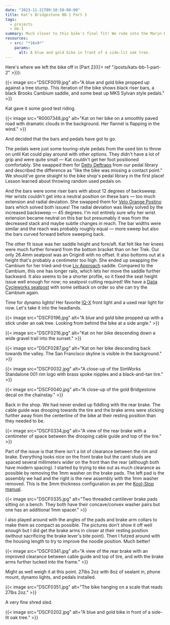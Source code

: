 ```yaml
---
date: "2023-11-21T09:10:50-08:00"
title: Kat’s Bridgestone BB-1 Part 3
tags:
  - projects
  - bb-1
summary: Much closer to this bike's final fit! We rode into the Marin Headlands, swapped some contact points, and got the dynamo lights on.
resources:
  - src: "*16x9*"
    params:
      alt: A blue and gold bike in front of a side-lit oak tree.
---
```


Here's where we left the bike off in [Part 2]({{< ref "/posts/kats-bb-1-part-2" >}}):

{{< image src="DSCF0019.jpg" alt="A blue and gold bike propped up against a tree stump. This iteration of the bike shows black riser bars, a black Brooks Cambium saddle, and some beat up MKS Sylvan style pedals." >}}

Kat gave it some good test riding.

{{< image src="R0007348.jpg" alt="Kat on her bike on a smoothly paved road with dramatic clouds in the background. Her flannel is flapping in the wind." >}}

And decided that the bars and pedals have got to go.

The pedals were just some touring-style pedals from the used bin to throw on until Kat could play around with other options. They didn't have a lot of grip and were quite small — Kat couldn't get her foot positioned comfortably. She swapped them for [Deity Deftraps](https://www.deitycomponents.com/deftrap_pedals.html) from our pedal library and described the difference as "like the bike was missing a contact point." We should've gone straight to the bike shop's pedal library in the first place! Lesson learned about throwing random used pedals on.

And the bars were some riser bars with about 12 degrees of backsweep. Her wrists couldn't get into a neutral position on these bars — too much extension and radial deviation. She swapped them for [Velo Orange Postino](https://velo-orange.com/products/vo-postino-handlebar-22-2mm) bars which solved both issues! The radial deviation was likely solved by the increased backsweep — 45 degrees. I'm not entirely sure why her wrist extension became neutral on this bar but presumably it was from the decreased stack and maybe subtle changes in reach. The bar widths were similar and the reach was probably roughly equal — more sweep but also the bars curved forward before sweeping back.

The other fit issue was her saddle height and fore/aft. Kat felt like her knees were much further forward from the bottom bracket than on her Trek. Our only 26.4mm seatpost was an Origin8 with no offset. It also bottoms out at a height that's probably a centimeter too high. She ended up swapping the Cambium for her tried-and-true [Liv Approach](https://www.liv-cycling.com/global/showcase/approach-saddle) saddle. Compared to the Cambium, this one has longer rails, which lets her move the saddle further backward. It also seems to be a shorter profile, so it fixed the seat height issue well enough for now; no seatpost cutting required! We have a [Daija Cycleworks seatpost](https://velo-orange.com/products/dajia-one-bolt-post) with some setback on order so she can try the Cambium again.

Time for dynamo lights! Her favorite [IQ-X](https://www.bumm.de/en/products/dynamo-scheinwerfer/parent/164/produkt/164rtsndi-01-schwarz-164rtsndi-silber.html?) front light and a used rear light for now. Let's take it into the headlands.

{{< image src="DSCF0196.jpg" alt="A blue and gold bike propped up with a stick under an oak tree. Looking from behind the bike at a side angle." >}}

{{< image src="DSCF0216.jpg" alt="Kat on her bike descending down a wide gravel trail into the sunset." >}}

{{< image src="DSCF0287.jpg" alt="Kat on her bike descending back towards the valley. The San Francisco skyline is visible in the background." >}}

{{< image src="DSCF0032.jpg" alt="A close-up of the SimWorks Standalone 001 rim logo with brass spoke nipples and a black-and-tan tire." >}}

{{< image src="DSCF0040.jpg" alt="A close-up of the gold Bridgestone decal on the chainstay." >}}

Back in the shop. We had never ended up fiddling with the rear brake. The cable guide was drooping towards the tire and the brake arms were sticking further away from the centerline of the bike at their resting position than they needed to be.

{{< image src="DSCF0334.jpg" alt="A view of the rear brake with a centimeter of space between the drooping cable guide and top of the tire." >}}

Part of the issue is that there isn't a lot of clearance between the rim and brake. Everything looks nice on the front brake but the canti studs are spaced several millimeters wider on the front than the rear (although both have modern spacing). I started by trying to eke out as much clearance as possible by removing the 1mm washer on the brake pads. The left pad is the assembly we had and the right is the new assembly with the 1mm washer removed. This is the 3mm thickness configuration as per the [Kool-Stop manual](https://cdn.shopify.com/s/files/1/0574/5541/1242/files/Inst_VBrakeThreadedthin.pdf?v=1670005317).

{{< image src="DSCF0335.jpg" alt="Two threaded cantilever brake pads sitting on a bench. They both have their concave/convex washer pairs but one has an additional 1mm spacer." >}}

I also played around with the angles of the pads and brake arm collars to make them as compact as possible. The pictures don't show it off well enough but I did get the brake arms in closer at their resting position (without sacrificing the brake lever's bite point). Then I futzed around with the housing length to try to improve the noodle position. Much better!

{{< image src="DSCF0341.jpg" alt="A view of the rear brake with an improved clearance between cable guide and top of tire, and with the brake arms further tucked into the frame." >}}

Might as well weigh it at this point. 27lbs 2oz with 8oz of sealant in, phone mount, dynamo lights, and pedals installed.

{{< image src="DSCF0351.jpg" alt="The bike hanging on a scale that reads 27lbs 2oz." >}}

A very fine shred sled.

{{< image src="DSCF0202.jpg" alt="A blue and gold bike in front of a side-lit oak tree." >}}
